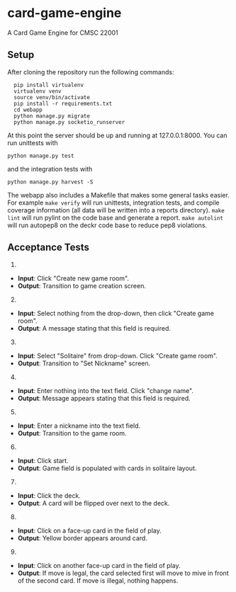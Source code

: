 card-game-engine
================

A Card Game Engine for CMSC 22001


Setup
-----

After cloning the repository run the following commands:
```
  pip install virtualenv
  virtualenv venv
  source venv/bin/activate
  pip install -r requirements.txt
  cd webapp
  python manage.py migrate
  python manage.py socketio_runserver
```
  
At this point the server should be up and running at 127.0.0.1:8000. You can run unittests with 
```
python manage.py test 
```
and the integration tests with 
```
python manage.py harvest -S
```
The webapp also includes a Makefile that makes some general tasks easier. For
example `make verify` will run unittests, integration tests, and compile 
coverage information (all data will be written into a reports directory).
`make lint` will run pylint on the code base and generate a report. `make autolint`
will run autopep8 on the deckr code base to reduce pep8 violations.

Acceptance Tests
-----

1.
  * **Input**: Click "Create new game room". 
  * **Output**: Transition to game creation screen.


2. 
  * **Input**: Select nothing from the drop-down, then click "Create game room".
  * **Output**: A message stating that this field is required. 


3. 
  * **Input**: Select "Solitaire" from drop-down. Click "Create game room".
  * **Output**: Transition to "Set Nickname" screen.

4. 
  * **Input**: Enter nothing into the text field. Click "change name".
  * **Output**: Message appears stating that this field is required.

5.
  * **Input**: Enter a nickname into the text field.
  * **Output**: Transition to the game room.

6. 
  * **Input**: Click start.
  * **Output**: Game field is populated with cards in solitaire layout.

7. 
  * **Input**: Click the deck.
  * **Output**: A card will be flipped over next to the deck.

8.
  * **Input**: Click on a face-up card in the field of play. 
  * **Output**: Yellow border appears around card.

9.
 * **Input**: Click on another face-up card in the field of play.
 * **Output**: If move is legal, the card selected first will move to mive in front of the second card. If move is illegal, nothing happens.